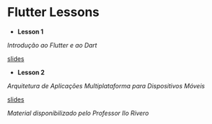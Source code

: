 # Flutter Lessons

* **Lesson 1**

_Introdução ao Flutter e ao Dart_

[slides](/01/slide/1_Introdução.pdf)


* **Lesson 2**

_Arquitetura de Aplicações Multiplataforma para Dispositivos Móveis_

[slides](/02/slide/2_Arquitetura_Mobile.pdf)


_Material disponibilizado pelo Professor Ilo Rivero_